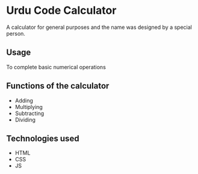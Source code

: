 # Urdu Code Calculator

A calculator for general purposes and the name was designed by a special person.

## Usage

To complete basic numerical operations

## Functions of the calculator

* Adding
* Multiplying
* Subtracting
* Dividing

## Technologies used

* HTML
* CSS
* JS
